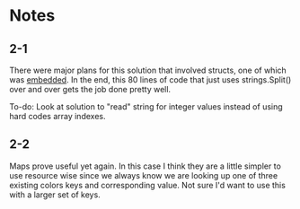 # Notes

## 2-1
There were major plans for this solution that involved structs, one of which was [embedded](https://gobyexample.com/struct-embedding). In the end, this 80 lines of code that just uses strings.Split() over and over gets the job done pretty well. 

To-do: Look at solution to "read" string for integer values instead of using hard codes array indexes. 

## 2-2

Maps prove useful yet again. In this case I think they are a little simpler to use resource wise since we always know we are looking up one of three existing colors keys and corresponding value. Not sure I'd want to use this with a larger set of keys.